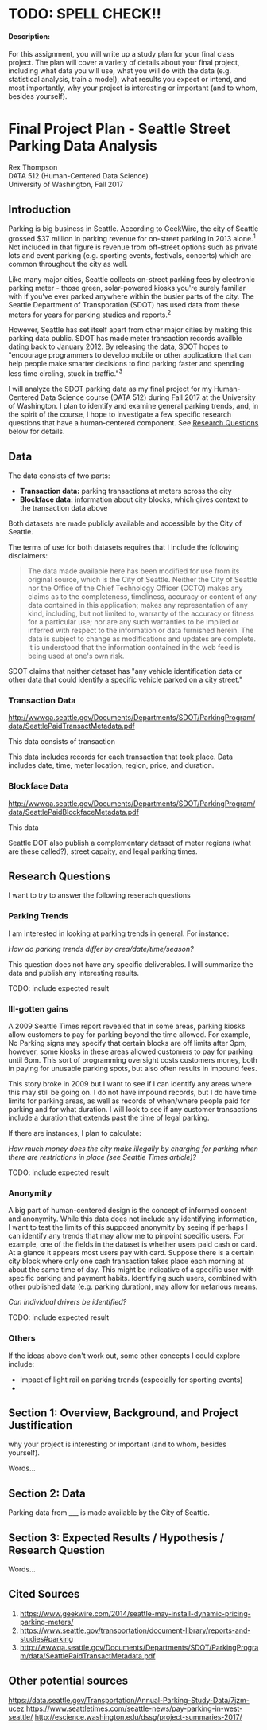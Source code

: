 # TODO: SPELL CHECK!!

#### Description:
For this assignment, you will write up a study plan for your final class project. The plan will cover a variety of details about your final project, including what data you will use, what you will do with the data (e.g. statistical analysis, train a model), what results you expect or intend, and most importantly, why your project is interesting or important (and to whom, besides yourself).

# Final Project Plan - Seattle Street Parking Data Analysis
Rex Thompson  
DATA 512 (Human-Centered Data Science)  
University of Washington, Fall 2017

## Introduction

Parking is big business in Seattle. According to GeekWire, the city of Seattle grossed $37 million in parking revenue for on-street parking in 2013 alone.<sup>1</sup> Not included in that figure is revenue from off-street options such as private lots and event parking (e.g. sporting events, festivals, concerts) which are common throughout the city as well.

Like many major cities, Seattle collects on-street parking fees by electronic parking meter - those green, solar-powered kiosks you're surely familiar with if you've ever parked anywhere within the busier parts of the city. The Seattle Department of Transporation (SDOT) has used data from these meters for years for parking studies and reports.<sup>2</sup>

However, Seattle has set itself apart from other major cities by making this parking data public. SDOT has made meter transaction records availble dating back to January 2012. By releasing the data, SDOT hopes to "encourage programmers to develop mobile or other applications that can help people make smarter decisions to find parking faster and spending less time circling, stuck in traffic."<sup>3</sup>

I will analyze the SDOT parking data as my final project for my Human-Centered Data Science course (DATA 512) during Fall 2017 at the University of Washington. I plan to identify and examine general parking trends, and, in the spirit of the course, I hope to investigate a few specific research questions that have a human-centered component. See [Research Questions](#research_questions) below for details.

## Data

The data consists of two parts:

* **Transaction data:** parking transactions at meters across the city
* **Blockface data:** information about city blocks, which gives context to the transaction data above

Both datasets are made publicly available and accessible by the City of Seattle.

The terms of use for both datasets requires that I include the following disclaimers:

> The data made available here has been modified for use from its original source, which is the City of Seattle. Neither the City of Seattle nor the Office of the Chief Technology Officer (OCTO) makes any claims as to the completeness, timeliness, accuracy or content of any data contained in this application; makes any representation of any kind, including, but not limited to, warranty of the accuracy or fitness for a particular use; nor are any such warranties to be implied or inferred with respect to the information or data furnished herein. The data is subject to change as modifications and updates are complete. It is understood that the information contained in the web feed is being used at one's own risk.

SDOT claims that neither dataset has "any vehicle identification data or other data that could identify a specific vehicle parked on a city street."

### Transaction Data

http://wwwqa.seattle.gov/Documents/Departments/SDOT/ParkingProgram/data/SeattlePaidTransactMetadata.pdf

This data consists of transaction 

This data includes records for each transaction that took place. Data includes date, time, meter location, region, price, and duration. 

### Blockface Data

http://wwwqa.seattle.gov/Documents/Departments/SDOT/ParkingProgram/data/SeattlePaidBlockfaceMetadata.pdf

This data 

Seattle DOT also publish a complementary dataset of meter regions (what are these called?), street capaity, and legal parking times.





## Research Questions

I want to try to answer the following reserach questions

### Parking Trends

I am interested in looking at parking trends in general. For instance:

*How do parking trends differ by area/date/time/season?*

This question does not have any specific deliverables. I will summarize the data and publish any interesting results.

TODO: include expected result

### Ill-gotten gains

A 2009 Seattle Times report revealed that in some areas, parking kiosks allow customers to pay for parking beyond the time allowed. For example, No Parking signs may specify that certain blocks are off limits after 3pm; however, some kiosks in these areas allowed customers to pay for parking until 6pm. This sort of programming oversight costs customers money, both in paying for unusable parking spots, but also often results in impound fees.

This story broke in 2009 but I want to see if I can identify any areas where this may still be going on. I do not have impound records, but I do have time limits for parking areas, as well as records of when/where people paid for parking and for what duration. I will look to see if any customer transactions include a duration that extends past the time of legal parking.

If there are instances, I plan to calculate:

*How much money does the city make illegally by charging for parking when there are restrictions in place (see Seattle Times article)?*

TODO: include expected result

### Anonymity

A big part of human-centered design is the concept of informed consent and anonymity. While this data does not include any identifying information, I want to test the limits of this supposed anonymity by seeing if perhaps I can identify any trends that may allow me to pinpoint specific users. For example, one of the fields in the dataset is whether users paid cash or card. At a glance it appears most users pay with card. Suppose there is a certain city block where only one cash transaction takes place each morning at about the same time of day. This might be indicative of a specific user with specific parking and payment habits. Identifying such users, combined with other published data (e.g. parking duration), may allow for nefarious means.

*Can individual drivers be identified?*

TODO: include expected result





### Others

If the ideas above don't work out, some other concepts I could explore include:

* Impact of light rail on parking trends (especially for sporting events)
* 



## Section 1: Overview, Background, and Project Justification  
why your project is interesting or important (and to whom, besides yourself).

Words...

## Section 2: Data

Parking data from ___ is made available by the City of Seattle. 

## Section 3: Expected Results / Hypothesis / Research Question

Words...








## Cited Sources

1. https://www.geekwire.com/2014/seattle-may-install-dynamic-pricing-parking-meters/
2. https://www.seattle.gov/transportation/document-library/reports-and-studies#parking
2. http://wwwqa.seattle.gov/Documents/Departments/SDOT/ParkingProgram/data/SeattlePaidTransactMetadata.pdf









## Other potential sources
https://data.seattle.gov/Transportation/Annual-Parking-Study-Data/7jzm-ucez
https://www.seattletimes.com/seattle-news/pay-parking-in-west-seattle/
http://escience.washington.edu/dssg/project-summaries-2017/